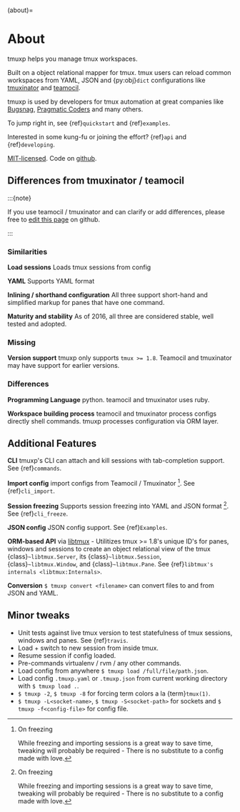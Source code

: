```{module} tmuxp

```

(about)=

# About

tmuxp helps you manage tmux workspaces.

Built on a object relational mapper for tmux. tmux users can reload common
workspaces from YAML, JSON and {py:obj}`dict` configurations like
[tmuxinator][tmuxinator] and [teamocil][teamocil].

tmuxp is used by developers for tmux automation at great companies like
[Bugsnag][bugsnag], [Pragmatic Coders][pragmatic coders] and many others.

To jump right in, see {ref}`quickstart` and {ref}`examples`.

Interested in some kung-fu or joining the effort? {ref}`api` and
{ref}`developing`.

[MIT-licensed][mit-licensed]. Code on [github](http://github.com/tmux-python/tmuxp).

[bugsnag]: https://blog.bugsnag.com/benefits-of-using-tmux/
[pragmatic coders]: http://pragmaticcoders.com/blog/tmuxp-preconfigured-sessions/

## Differences from tmuxinator / teamocil

:::{note}

If you use teamocil / tmuxinator and can clarify or add differences,
please free to [edit this page][edit this page] on github.

:::

### Similarities

**Load sessions** Loads tmux sessions from config

**YAML** Supports YAML format

**Inlining / shorthand configuration** All three support short-hand and
simplified markup for panes that have one command.

**Maturity and stability** As of 2016, all three are considered stable,
well tested and adopted.

### Missing

**Version support** tmuxp only supports `tmux >= 1.8`. Teamocil and
tmuxinator may have support for earlier versions.

### Differences

**Programming Language** python. teamocil and tmuxinator uses ruby.

**Workspace building process** teamocil and tmuxinator process configs
directly shell commands. tmuxp processes configuration via ORM layer.

## Additional Features

**CLI** tmuxp's CLI can attach and kill sessions with tab-completion
support. See {ref}`commands`.

**Import config** import configs from Teamocil / Tmuxinator [^id4]. See
{ref}`cli_import`.

**Session freezing** Supports session freezing into YAML and JSON
format [^id4]. See {ref}`cli_freeze`.

**JSON config** JSON config support. See {ref}`Examples`.

**ORM-based API** via [libtmux][libtmux] - Utilitizes tmux >= 1.8's unique ID's for
panes, windows and sessions to create an object relational view of the tmux
{class}`~libtmux.Server`, its {class}`~libtmux.Session`,
{class}`~libtmux.Window`, and {class}`~libtmux.Pane`.
See {ref}`libtmux's internals <libtmux:Internals>`.

**Conversion** `$ tmuxp convert <filename>` can convert files to and
from JSON and YAML.

[^id4]: On freezing

    While freezing and importing sessions is a great way to save time,
    tweaking will probably be required - There is no substitute to a
    config made with love.

[libtmux]: https://libtmux.git-pull.com

## Minor tweaks

- Unit tests against live tmux version to test statefulness of tmux
  sessions, windows and panes. See {ref}`travis`.
- Load + switch to new session from inside tmux.
- Resume session if config loaded.
- Pre-commands virtualenv / rvm / any other commands.
- Load config from anywhere `$ tmuxp load /full/file/path.json`.
- Load config `.tmuxp.yaml` or `.tmuxp.json` from current working
  directory with `$ tmuxp load .`.
- `$ tmuxp -2`, `$ tmuxp -8` for forcing term colors a la
  {term}`tmux(1)`.
- `$ tmuxp -L<socket-name>`, `$ tmuxp -S<socket-path>` for sockets and
  `$ tmuxp -f<config-file>` for config file.

[attempt at 1.7 test]: https://travis-ci.org/tmux-python/tmuxp/jobs/12348263
[kaptan]: https://github.com/emre/kaptan
[mit-licensed]: http://opensource.org/licenses/MIT
[tmuxinator]: https://github.com/aziz/tmuxinator
[teamocil]: https://github.com/remiprev/teamocil
[erb]: http://ruby-doc.org/stdlib-2.0.0/libdoc/erb/rdoc/ERB.html
[edit this page]: https://github.com/tmux-python/tmuxp/edit/master/doc/about.rst
